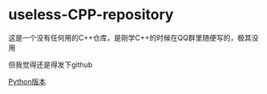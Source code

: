 # useless-CPP-repository
这是一个没有任何用的C++仓库，是刚学C++的时候在QQ群里随便写的，极其没用

但我觉得还是得发下github

[Python版本](https://github.com/fudengming/useless-Python-repository/)